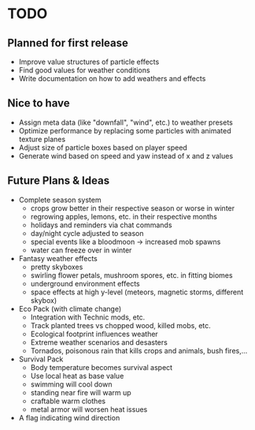 # TODO

## Planned for first release
- Improve value structures of particle effects
- Find good values for weather conditions
- Write documentation on how to add weathers and effects

## Nice to have
- Assign meta data (like "downfall", "wind", etc.) to weather presets
- Optimize performance by replacing some particles with animated texture planes
- Adjust size of particle boxes based on player speed
- Generate wind based on speed and yaw instead of x and z values

## Future Plans & Ideas
- Complete season system
	- crops grow better in their respective season or worse in winter
	- regrowing apples, lemons, etc. in their respective months
	- holidays and reminders via chat commands
	- day/night cycle adjusted to season
	- special events like a bloodmoon -> increased mob spawns
	- water can freeze over in winter
- Fantasy weather effects
	- pretty skyboxes
	- swirling flower petals, mushroom spores, etc. in fitting biomes
	- underground environment effects
	- space effects at high y-level (meteors, magnetic storms, different skybox)
- Eco Pack (with climate change)
	- Integration with Technic mods, etc.
	- Track planted trees vs chopped wood, killed mobs, etc.
	- Ecological footprint influences weather
	- Extreme weather scenarios and desasters
	- Tornados, poisonous rain that kills crops and animals, bush fires,...
- Survival Pack
	- Body temperature becomes survival aspect
	- Use local heat as base value
	- swimming will cool down
	- standing near fire will warm up
	- craftable warm clothes
	- metal armor will worsen heat issues
- A flag indicating wind direction